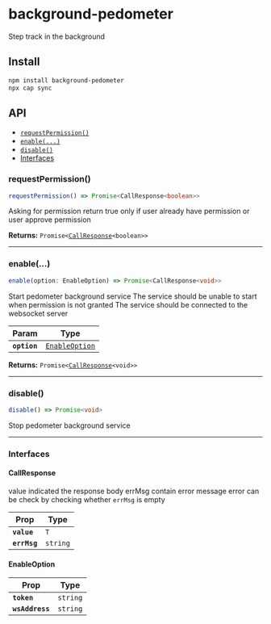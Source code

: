 # background-pedometer

Step track in the background

## Install

```bash
npm install background-pedometer
npx cap sync
```

## API

<docgen-index>

* [`requestPermission()`](#requestpermission)
* [`enable(...)`](#enable)
* [`disable()`](#disable)
* [Interfaces](#interfaces)

</docgen-index>

<docgen-api>
<!--Update the source file JSDoc comments and rerun docgen to update the docs below-->

### requestPermission()

```typescript
requestPermission() => Promise<CallResponse<boolean>>
```

Asking for permission
return true only if user already have permission or user approve permission

**Returns:** <code>Promise&lt;<a href="#callresponse">CallResponse</a>&lt;boolean&gt;&gt;</code>

--------------------


### enable(...)

```typescript
enable(option: EnableOption) => Promise<CallResponse<void>>
```

Start pedometer background service
The service should be unable to start when permission is not granted
The service should be connected to the websocket server

| Param        | Type                                                  |
| ------------ | ----------------------------------------------------- |
| **`option`** | <code><a href="#enableoption">EnableOption</a></code> |

**Returns:** <code>Promise&lt;<a href="#callresponse">CallResponse</a>&lt;void&gt;&gt;</code>

--------------------


### disable()

```typescript
disable() => Promise<void>
```

Stop pedometer background service

--------------------


### Interfaces


#### CallResponse

value indicated the response body
errMsg contain error message 
error can be check by checking whether `errMsg` is empty

| Prop         | Type                |
| ------------ | ------------------- |
| **`value`**  | <code>T</code>      |
| **`errMsg`** | <code>string</code> |


#### EnableOption

| Prop            | Type                |
| --------------- | ------------------- |
| **`token`**     | <code>string</code> |
| **`wsAddress`** | <code>string</code> |

</docgen-api>
